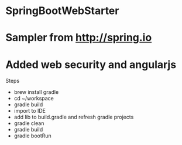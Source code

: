 # SpringBootWebStarter
# Sampler from http://spring.io
# Added web security and angularjs

Steps
* brew install gradle
* cd ~/workspace
* gradle build
* import to IDE
* add lib to build.gradle and refresh gradle projects
* gradle clean
* gradle build
* gradle bootRun
